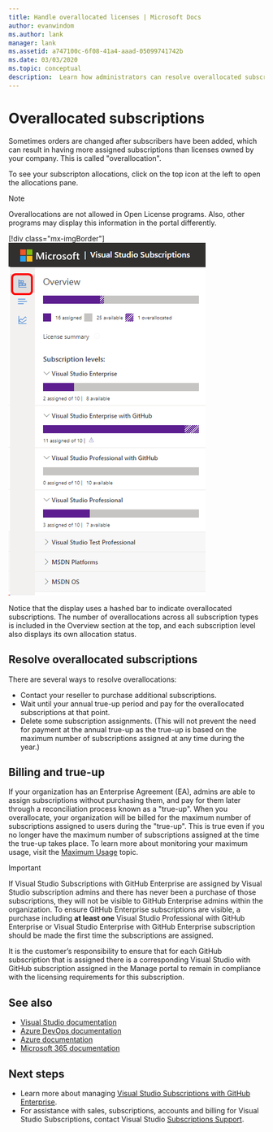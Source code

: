```yaml
---
title: Handle overallocated licenses | Microsoft Docs
author: evanwindom
ms.author: lank
manager: lank
ms.assetid: a747100c-6f08-41a4-aaad-05099741742b
ms.date: 03/03/2020
ms.topic: conceptual
description:  Learn how administrators can resolve overallocated subscriptions
---
```


# Overallocated subscriptions
Sometimes orders are changed after subscribers have been added, which can result in having more assigned subscriptions than licenses owned by your company. This is called "overallocation".  

To see your subscripton allocations, click on the top icon at the left to open the allocations pane.  

> [!NOTE]
> Overallocations are not allowed in Open License programs.  Also, other programs may display this information in the portal differently.
>
> [!div class="mx-imgBorder"]
> ![Notice of Over-claimed Subscriptions](_img/over-claimed/over-claimed-alert.png)

Notice that the display uses a hashed bar to indicate overallocated subscriptions.  The number of overallocations across all subscription types is included in the Overview section at the top, and each subscription level also displays its own allocation status.  

## Resolve overallocated subscriptions
There are several ways to resolve overallocations:
- Contact your reseller to purchase additional subscriptions.
- Wait until your annual true-up period and pay for the overallocated subscriptions at that point. 
- Delete some subscription assignments.  (This will not prevent the need for payment at the annual true-up as the true-up is based on the maximum number of subscriptions assigned at any time during the year.)

## Billing and true-up
If your organization has an Enterprise Agreement (EA), admins are able to assign subscriptions without purchasing them, and pay for them later through a reconciliation process known as a "true-up".  When you overallocate, your organization will be billed for the maximum number of subscriptions assigned to users during the "true-up".  This is true even if you no longer have the maximum number of subscriptions assigned at the time the true-up takes place.  To learn more about monitoring your maximum usage, visit the [Maximum Usage](maximum-usage.md) topic.

> [!Important]
> If Visual Studio Subscriptions with GitHub Enterprise are assigned by Visual Studio subscription admins and there has never been a purchase of those subscriptions, they will not be visible to GitHub Enterprise admins within the organization. To ensure GitHub Enterprise subscriptions are visible, a purchase including **at least one** Visual Studio Professional with GitHub Enterprise or Visual Studio Enterprise with GitHub Enterprise subscription should be made the first time the subscriptions are assigned.
>
> It is the customer’s responsibility to ensure that for each GitHub subscription that is assigned there is a corresponding Visual Studio with GitHub subscription assigned in the Manage portal to remain in compliance with the licensing requirements for this subscription.

## See also
- [Visual Studio documentation](https://docs.microsoft.com/visualstudio/)
- [Azure DevOps documentation](https://docs.microsoft.com/azure/devops/)
- [Azure documentation](https://docs.microsoft.com/azure/)
- [Microsoft 365 documentation](https://docs.microsoft.com/microsoft-365/)

## Next steps
- Learn more about managing [Visual Studio Subscriptions with GitHub Enterprise](assign-github.md).
- For assistance with sales, subscriptions, accounts and billing for Visual Studio Subscriptions, contact Visual Studio [Subscriptions Support](https://visualstudio.microsoft.com/subscriptions/support/).